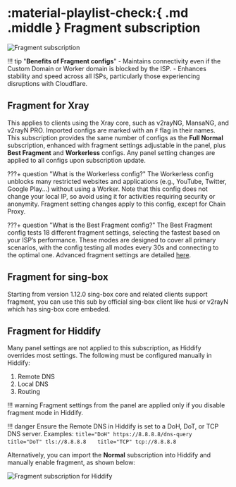 # :material-playlist-check:{ .md .middle } Fragment subscription

![Fragment subscription](../../../assets/images/fragment-sub.jpg)

!!! tip "**Benefits of Fragment configs**" - Maintains connectivity even if the Custom Domain or Worker domain is blocked by the ISP. - Enhances stability and speed across all ISPs, particularly those experiencing disruptions with Cloudflare.

## Fragment for Xray

This applies to clients using the Xray core, such as v2rayNG, MansaNG, and v2rayN PRO. Imported configs are marked with an `F` flag in their names. This subscription provides the same number of configs as the **Full Normal** subscription, enhanced with fragment settings adjustable in the panel, plus **Best Fragment** and **Workerless** configs. Any panel setting changes are applied to all configs upon subscription update.

???+ question "What is the Workerless config?"
The Workerless config unblocks many restricted websites and applications (e.g., YouTube, Twitter, Google Play...) without using a Worker. Note that this config does not change your local IP, so avoid using it for activities requiring security or anonymity. Fragment setting changes apply to this config, except for Chain Proxy.

???+ question "What is the Best Fragment config?"
The Best Fragment config tests 18 different fragment settings, selecting the fastest based on your ISP’s performance. These modes are designed to cover all primary scenarios, with the config testing all modes every 30s and connecting to the optimal one. Advanced fragment settings are detailed [here](../configuration/fragment.md).

## Fragment for sing-box

Starting from version 1.12.0 sing-box core and related clients support fragment, you can use this sub by official sing-box client like husi or v2rayN which has sing-box core embeded.

## Fragment for Hiddify

Many panel settings are not applied to this subscription, as Hiddify overrides most settings. The following must be configured manually in Hiddify:

1. Remote DNS
2. Local DNS
3. Routing

!!! warning
Fragment settings from the panel are applied only if you disable fragment mode in Hiddify.

!!! danger
Ensure the Remote DNS in Hiddify is set to a DoH, DoT, or TCP DNS server. Examples:
`title="DoH"
    https://8.8.8.8/dns-query
    `
`title="DoT"
    tls://8.8.8.8  
    `
`title="TCP"
    tcp://8.8.8.8  
    `

Alternatively, you can import the **Normal** subscription into Hiddify and manually enable fragment, as shown below:

![Fragment subscription for Hiddify](../../../assets/images/hiddify-fragment.jpg)
